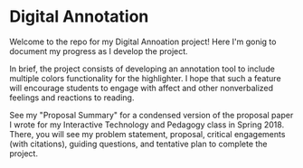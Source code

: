 # Digital Annotation

Welcome to the repo for my Digital Annoation project! Here I'm gonig to document my progress as I develop the project.

In brief, the project consists of developing an annotation tool to include multiple colors functionality for the highlighter. I hope that such a feature will encourage students to engage with affect and other nonverbalized feelings and reactions to reading.

See my "Proposal Summary" for a condensed version of the proposal paper I wrote for my Interactive Technology and Pedagogy class in Spring 2018. There, you will see my problem statement, proposal, critical engagements (with citations), guiding questions, and tentative plan to complete the project. 